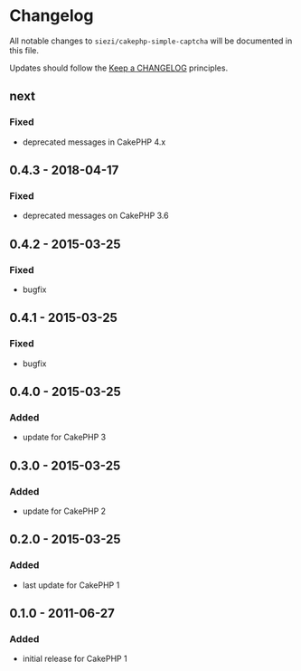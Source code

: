 # Changelog

All notable changes to `siezi/cakephp-simple-captcha` will be documented in this file.

Updates should follow the [Keep a CHANGELOG](http://keepachangelog.com/) principles.

<!-- Template
## next -

### Added

- Nothing

### Deprecated

- Nothing

### Fixed

- Nothing

### Removed

- Nothing

### Security

- Nothing
-->

## next

### Fixed

- deprecated messages in CakePHP 4.x

## 0.4.3 - 2018-04-17

### Fixed

- deprecated messages on CakePHP 3.6

## 0.4.2 - 2015-03-25

### Fixed

- bugfix

## 0.4.1 - 2015-03-25

### Fixed

- bugfix

## 0.4.0 - 2015-03-25

### Added

- update for CakePHP 3

## 0.3.0 - 2015-03-25

### Added

- update for CakePHP 2

## 0.2.0 - 2015-03-25

### Added

- last update for CakePHP 1

## 0.1.0 - 2011-06-27

### Added

- initial release  for CakePHP 1
